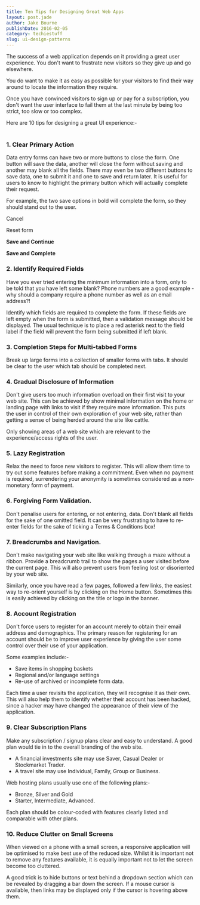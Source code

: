 ```yaml
---
title: Ten Tips for Designing Great Web Apps
layout: post.jade
author: Jake Bourne
publishDate: 2016-02-05
category: techiestuff
slug: ui-design-patterns
---
```

The success of a web application depends on it providing a great user experience. You don't want to frustrate new visitors so they give up and go elsewhere.

You do want to make it as easy as possible for your visitors to find their way around to locate the information they require.

Once you have convinced visitors to sign up or pay for a subscription, you don't want the user interface to fail them at the last minute by being too strict, too slow or too complex.

Here are 10 tips for designing a great UI experience:-
<br/><br/>

### 1. Clear Primary Action

Data entry forms can have two or more buttons to close the form. One button will save the data, another will close the form without saving and another may blank all the fields.  There may even be two different buttons to save data, one to submit it and one to save and return later.  It is useful for users to know to highlight the primary button which will actually complete their request.

For example, the two save options in bold will complete the form, so they should stand out to the user.

Cancel

Reset form

**Save and Continue**

**Save and Complete**


### 2. Identify Required Fields
Have you ever tried entering the minimum information into a form, only to be told that you have left some blank? Phone numbers are a good example - why should a company require a phone number as well as an email address?!

Identify which fields are required to complete the form. If these fields are left empty when the form is submitted, then a validation message should be displayed. The usual technique is to place a red asterisk next to the field label if the field will prevent the form being submitted if left blank.


### 3. Completion Steps for Multi-tabbed Forms

Break up large forms into a collection of smaller forms with tabs. It should be clear to
the user which tab should be completed next.


### 4. Gradual Disclosure of Information
Don't give users too much information overload on their first visit to your web site.
This can be achieved by show minimal information on the home or landing page with links to visit if they
require more information.  This puts the user in control of their own exploration of your web site, rather than getting a sense of being herded around the site like cattle.

Only showing areas of a web site which are relevant to the experience/access rights of the user.


### 5. Lazy Registration
Relax the need to force new visitors to register. This will allow them time to try out some features before making a commitment. Even when no payment is required, surrendering your anonymity is sometimes considered as a non-monetary form of payment.


### 6. Forgiving Form Validation.
Don't penalise users for entering, or not entering, data. Don't blank all fields for the sake of one omitted field. It can be very frustrating to have to re-enter fields for the sake of ticking a Terms & Conditions box!


### 7. Breadcrumbs and Navigation.
Don't make navigating your web site like walking through a maze without a ribbon. Provide a breadcrumb trail to show the pages a user visited before the current page. This will also prevent users from feeling lost or disoriented by your web site.

Similarly, once you have read a few pages, followed a few links, the easiest way to re-orient yourself is by clicking on the Home button. Sometimes this is easily achieved by clicking on the title or logo in the banner.


### 8. Account Registration
Don't force users to register for an account merely to obtain their email address and demographics.
The primary reason for registering for an account should be to improve user experience by giving the user some control over their use of your application.

Some examples include:-

- Save items in shopping baskets
- Regional and/or language settings
- Re-use of archived or incomplete form data.

Each time a user revisits the application, they will recognise it as their own. This will also help them to  identify whether their account has been hacked, since a hacker may have changed the appearance of their view of the application.


###  9. Clear Subscription Plans
Make any subscription / signup plans clear and easy to understand. A good plan would tie in to the overall branding of the web site.

  - A financial investments site may use Saver, Casual Dealer or Stockmarket Trader.
  - A travel site may use Individual, Family, Group or Business.

Web hosting plans usually use one of the following plans:-

  - Bronze, Silver and Gold
  - Starter, Intermediate, Advanced.

Each plan should be colour-coded with features clearly listed and comparable with other plans.


### 10. Reduce Clutter on Small Screens
When viewed on a phone with a small screen, a responsive application will be optimised to make best use of the reduced size. Whilst it is important not to remove any features available, it is equally important not to let the screen become too cluttered.

A good trick is to hide buttons or text behind a dropdown section which can be revealed by dragging a bar down the screen. If a mouse cursor is available, then links may be displayed only if the cursor is hovering above them.
